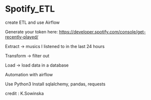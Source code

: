 # Spotify_ETL 
create ETL and use Airflow 

Generate your token here: https://developer.spotify.com/console/get-recently-played/

Extract -> musics I listened to in the last 24 hours

Transform -> filter out

Load -> load data in a database

Automation with airflow

Use Python3 
Install sqlalchemy, pandas, requests

credit : K.Sowinska
